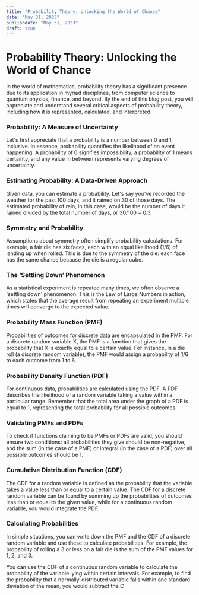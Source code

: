 ```yaml
---
title: "Probability Theory: Unlocking the World of Chance"
date: "May 31, 2023"
publishdate: "May 31, 2023"
draft: true 
---
```


# Probability Theory: Unlocking the World of Chance

In the world of mathematics, probability theory has a significant presence due to its application in myriad disciplines, from computer science to quantum physics, finance, and beyond. By the end of this blog post, you will appreciate and understand several critical aspects of probability theory, including how it is represented, calculated, and interpreted.

### Probability: A Measure of Uncertainty

Let's first appreciate that a probability is a number between 0 and 1, inclusive. In essence, probability quantifies the likelihood of an event happening. A probability of 0 signifies impossibility, a probability of 1 means certainty, and any value in between represents varying degrees of uncertainty. 

### Estimating Probability: A Data-Driven Approach

Given data, you can estimate a probability. Let's say you've recorded the weather for the past 100 days, and it rained on 30 of those days. The estimated probability of rain, in this case, would be the number of days it rained divided by the total number of days, or 30/100 = 0.3.

### Symmetry and Probability

Assumptions about symmetry often simplify probability calculations. For example, a fair die has six faces, each with an equal likelihood (1/6) of landing up when rolled. This is due to the symmetry of the die: each face has the same chance because the die is a regular cube.

### The ‘Settling Down’ Phenomenon

As a statistical experiment is repeated many times, we often observe a 'settling down' phenomenon. This is the Law of Large Numbers in action, which states that the average result from repeating an experiment multiple times will converge to the expected value.

### Probability Mass Function (PMF)

Probabilities of outcomes for discrete data are encapsulated in the PMF. For a discrete random variable X, the PMF is a function that gives the probability that X is exactly equal to a certain value. For instance, in a die roll (a discrete random variable), the PMF would assign a probability of 1/6 to each outcome from 1 to 6.

### Probability Density Function (PDF) 

For continuous data, probabilities are calculated using the PDF. A PDF describes the likelihood of a random variable taking a value within a particular range. Remember that the total area under the graph of a PDF is equal to 1, representing the total probability for all possible outcomes.

### Validating PMFs and PDFs

To check if functions claiming to be PMFs or PDFs are valid, you should ensure two conditions: all probabilities they give should be non-negative, and the sum (in the case of a PMF) or integral (in the case of a PDF) over all possible outcomes should be 1.

### Cumulative Distribution Function (CDF)

The CDF for a random variable is defined as the probability that the variable takes a value less than or equal to a certain value. The CDF for a discrete random variable can be found by summing up the probabilities of outcomes less than or equal to the given value, while for a continuous random variable, you would integrate the PDF.

### Calculating Probabilities

In simple situations, you can write down the PMF and the CDF of a discrete random variable and use these to calculate probabilities. For example, the probability of rolling a 3 or less on a fair die is the sum of the PMF values for 1, 2, and 3. 

You can use the CDF of a continuous random variable to calculate the probability of the variable lying within certain intervals. For example, to find the probability that a normally-distributed variable falls within one standard deviation of the mean, you would subtract the C
